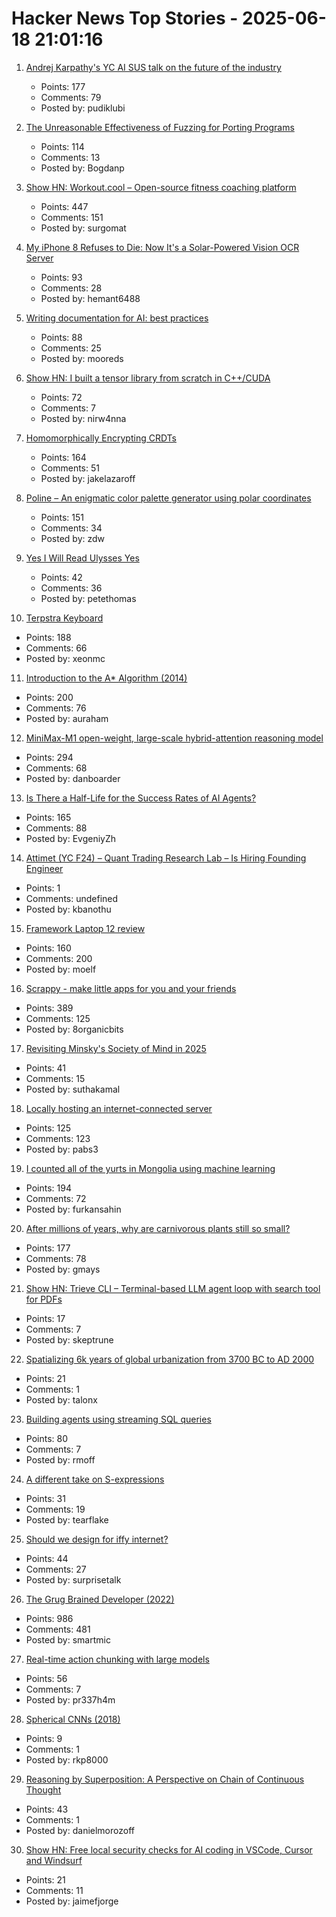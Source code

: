 # Hacker News Top Stories - 2025-06-18 21:01:16

1. [Andrej Karpathy's YC AI SUS talk on the future of the industry](https://www.donnamagi.com/articles/karpathy-yc-talk)
   - Points: 177
   - Comments: 79
   - Posted by: pudiklubi

2. [The Unreasonable Effectiveness of Fuzzing for Porting Programs](https://rjp.io/blog/2025-06-17-unreasonable-effectiveness-of-fuzzing)
   - Points: 114
   - Comments: 13
   - Posted by: Bogdanp

3. [Show HN: Workout.cool – Open-source fitness coaching platform](https://github.com/Snouzy/workout-cool)
   - Points: 447
   - Comments: 151
   - Posted by: surgomat

4. [My iPhone 8 Refuses to Die: Now It's a Solar-Powered Vision OCR Server](https://terminalbytes.com/iphone-8-solar-powered-vision-ocr-server/)
   - Points: 93
   - Comments: 28
   - Posted by: hemant6488

5. [Writing documentation for AI: best practices](https://docs.kapa.ai/improving/writing-best-practices)
   - Points: 88
   - Comments: 25
   - Posted by: mooreds

6. [Show HN: I built a tensor library from scratch in C++/CUDA](https://github.com/nirw4nna/dsc)
   - Points: 72
   - Comments: 7
   - Posted by: nirw4nna

7. [Homomorphically Encrypting CRDTs](https://jakelazaroff.com/words/homomorphically-encrypted-crdts/)
   - Points: 164
   - Comments: 51
   - Posted by: jakelazaroff

8. [Poline – An enigmatic color palette generator using polar coordinates](https://meodai.github.io/poline/)
   - Points: 151
   - Comments: 34
   - Posted by: zdw

9. [Yes I Will Read Ulysses Yes](https://www.theatlantic.com/magazine/archive/2025/07/zachary-leader-richard-ellmann-james-joyce-review/682907/)
   - Points: 42
   - Comments: 36
   - Posted by: petethomas

10. [Terpstra Keyboard](http://terpstrakeyboard.com/web-app/keys.htm)
   - Points: 188
   - Comments: 66
   - Posted by: xeonmc

11. [Introduction to the A* Algorithm (2014)](https://www.redblobgames.com/pathfinding/a-star/introduction.html)
   - Points: 200
   - Comments: 76
   - Posted by: auraham

12. [MiniMax-M1 open-weight, large-scale hybrid-attention reasoning model](https://github.com/MiniMax-AI/MiniMax-M1)
   - Points: 294
   - Comments: 68
   - Posted by: danboarder

13. [Is There a Half-Life for the Success Rates of AI Agents?](https://www.tobyord.com/writing/half-life)
   - Points: 165
   - Comments: 88
   - Posted by: EvgeniyZh

14. [Attimet (YC F24) – Quant Trading Research Lab – Is Hiring Founding Engineer](https://www.ycombinator.com/companies/attimet/jobs/b1w9pjE-founding-engineer)
   - Points: 1
   - Comments: undefined
   - Posted by: kbanothu

15. [Framework Laptop 12 review](https://arstechnica.com/gadgets/2025/06/framework-laptop-12-review-im-excited-to-see-what-the-2nd-generation-looks-like/)
   - Points: 160
   - Comments: 200
   - Posted by: moelf

16. [Scrappy - make little apps for you and your friends](https://pontus.granstrom.me/scrappy/)
   - Points: 389
   - Comments: 125
   - Posted by: 8organicbits

17. [Revisiting Minsky's Society of Mind in 2025](https://suthakamal.substack.com/p/revisiting-minskys-society-of-mind)
   - Points: 41
   - Comments: 15
   - Posted by: suthakamal

18. [Locally hosting an internet-connected server](https://mjg59.dreamwidth.org/72095.html)
   - Points: 125
   - Comments: 123
   - Posted by: pabs3

19. [I counted all of the yurts in Mongolia using machine learning](https://monroeclinton.com/counting-all-yurts-in-mongolia/)
   - Points: 194
   - Comments: 72
   - Posted by: furkansahin

20. [After millions of years, why are carnivorous plants still so small?](https://www.smithsonianmag.com/articles/carnivorous-plants-have-been-trapping-animals-for-millions-of-years-so-why-have-they-never-grown-larger-180986708/)
   - Points: 177
   - Comments: 78
   - Posted by: gmays

21. [Show HN: Trieve CLI – Terminal-based LLM agent loop with search tool for PDFs](https://github.com/devflowinc/trieve/tree/main/clients/cli)
   - Points: 17
   - Comments: 7
   - Posted by: skeptrune

22. [Spatializing 6k years of global urbanization from 3700 BC to AD 2000](https://www.nature.com/articles/sdata201634)
   - Points: 21
   - Comments: 1
   - Posted by: talonx

23. [Building agents using streaming SQL queries](https://www.morling.dev/blog/this-ai-agent-should-have-been-sql-query/)
   - Points: 80
   - Comments: 7
   - Posted by: rmoff

24. [A different take on S-expressions](https://gist.github.com/tearflake/569db7fdc8b363b7d320ebfeef8ab503)
   - Points: 31
   - Comments: 19
   - Posted by: tearflake

25. [Should we design for iffy internet?](https://bytes.zone/posts/should-we-design-for-iffy-internet/)
   - Points: 44
   - Comments: 27
   - Posted by: surprisetalk

26. [The Grug Brained Developer (2022)](https://grugbrain.dev/)
   - Points: 986
   - Comments: 481
   - Posted by: smartmic

27. [Real-time action chunking with large models](https://www.pi.website/research/real_time_chunking)
   - Points: 56
   - Comments: 7
   - Posted by: pr337h4m

28. [Spherical CNNs (2018)](https://arxiv.org/abs/1801.10130)
   - Points: 9
   - Comments: 1
   - Posted by: rkp8000

29. [Reasoning by Superposition: A Perspective on Chain of Continuous Thought](https://arxiv.org/abs/2505.12514)
   - Points: 43
   - Comments: 1
   - Posted by: danielmorozoff

30. [Show HN: Free local security checks for AI coding in VSCode, Cursor and Windsurf](undefined)
   - Points: 21
   - Comments: 11
   - Posted by: jaimefjorge

